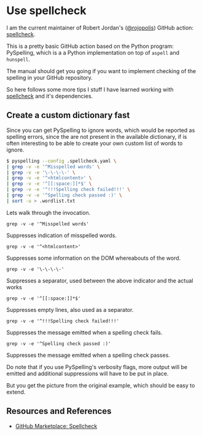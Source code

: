 # Use spellcheck

I am the current maintainer of Robert Jordan's ([@rojopolis](https://github.com/rojopolis/))
GitHub action: [spellcheck][marketplace].

This is a pretty basic GitHub action based on the Python program: PySpelling, which is a a Python implementation on top of `aspell` and `hunspell`.

The manual should get you going if you want to implement checking of the spelling in your GitHub repository.

So here follows some more tips I stuff I have learned working with [spellcheck][marketplace] and it's dependencies.

## Create a custom dictionary fast

Since you can get PySpelling to ignore words, which would be reported as spelling errors, since the are not present in the available dictionary, if is often interesting to be able to create your own custom list of words to ignore.

```bash
$ pyspelling --config .spellcheck.yaml \
| grep -v -e '^Misspelled words' \
| grep -v -e '\-\-\-\-' \
| grep -v -e '^<htmlcontent>' \
| grep -v -e '^[[:space:]]*$' \
| grep -v -e '^!!!Spelling check failed!!!' \
| grep -v -e '^Spelling check passed :)' \
| sort -u > .wordlist.txt
```

Lets walk through the invocation.

`grep -v -e '^Misspelled words'`

Suppresses indication of misspelled words.

`grep -v -e '^<htmlcontent>'`

Suppresses some information on the DOM whereabouts of the word.

`grep -v -e '\-\-\-\-'`

Suppresses a separator, used between the above indicator and the actual works

`grep -v -e '^[[:space:]]*$'`

Suppresses empty lines, also used as a separator.

`grep -v -e '^!!!Spelling check failed!!!'`

Suppresses the message emitted when a spelling check fails.

`grep -v -e '^Spelling check passed :)'`

Suppresses the message emitted when a spelling check passes.

Do note that if you use PySpelling's verbosity flags, more output will be emitted and additional suppressions will have to be put in place.

But you get the picture from the original example, which should be easy to extend.

## Resources and References

- [GitHub Marketplace: Spellcheck][marketplace]

[marketplace]: https://github.com/marketplace/actions/github-spellcheck-action
